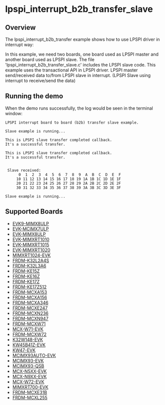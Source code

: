 # lpspi_interrupt_b2b_transfer_slave

## Overview
The lpspi_interrupt_b2b_transfer example shows how to use LPSPI driver in interrupt way:

In this example, we need two boards, one board used as LPSPI master and another board used as LPSPI slave.
The file 'lpspi_interrupt_b2b_transfer_slave.c' includes the LPSPI slave code.
This example uses the transactional API in LPSPI driver.
LPSPI master send/received data to/from LPSPI slave in interrupt. (LPSPI Slave using interrupt to receive/send the data)


## Running the demo
When the demo runs successfully, the log would be seen in the terminal window:
~~~~~~~~~~~~~~~~~~~~~~~~~~~~~~~~~~~~~~~~~~~~~~~~~~~~~~~~~~~~~~~~~~~~~~~~~~~~~~~~~~~~
LPSPI interrupt board to board (b2b) transfer slave example.

Slave example is running...

This is LPSPI slave transfer completed callback.
It's a successful transfer.

This is LPSPI slave transfer completed callback.
It's a successful transfer.


 Slave received:
      0  1  2  3  4  5  6  7  8  9  A  B  C  D  E  F
     10 11 12 13 14 15 16 17 18 19 1A 1B 1C 1D 1E 1F
     20 21 22 23 24 25 26 27 28 29 2A 2B 2C 2D 2E 2F
     30 31 32 33 34 35 36 37 38 39 3A 3B 3C 3D 3E 3F

Slave example is running...
~~~~~~~~~~~~~~~~~~~~~~~~~~~~~~~~~~~~~~~~~~~~~~~~~~~~~~~~~~~~~~~~~~~~~~~~~~~~~~~~~~~~~

## Supported Boards
- [EVK9-MIMX8ULP](../../../../_boards/evk9mimx8ulp/driver_examples/lpspi/interrupt_b2b_transfer/slave/example_board_readme.md)
- [EVK-MCIMX7ULP](../../../../_boards/evkmcimx7ulp/driver_examples/lpspi/interrupt_b2b_transfer/slave/example_board_readme.md)
- [EVK-MIMX8ULP](../../../../_boards/evkmimx8ulp/driver_examples/lpspi/interrupt_b2b_transfer/slave/example_board_readme.md)
- [EVK-MIMXRT1010](../../../../_boards/evkmimxrt1010/driver_examples/lpspi/interrupt_b2b_transfer/slave/example_board_readme.md)
- [EVK-MIMXRT1015](../../../../_boards/evkmimxrt1015/driver_examples/lpspi/interrupt_b2b_transfer/slave/example_board_readme.md)
- [EVK-MIMXRT1020](../../../../_boards/evkmimxrt1020/driver_examples/lpspi/interrupt_b2b_transfer/slave/example_board_readme.md)
- [MIMXRT1024-EVK](../../../../_boards/evkmimxrt1024/driver_examples/lpspi/interrupt_b2b_transfer/slave/example_board_readme.md)
- [FRDM-K32L2A4S](../../../../_boards/frdmk32l2a4s/driver_examples/lpspi/interrupt_b2b_transfer/slave/example_board_readme.md)
- [FRDM-K32L3A6](../../../../_boards/frdmk32l3a6/driver_examples/lpspi/interrupt_b2b_transfer/slave/example_board_readme.md)
- [FRDM-KE15Z](../../../../_boards/frdmke15z/driver_examples/lpspi/interrupt_b2b_transfer/slave/example_board_readme.md)
- [FRDM-KE16Z](../../../../_boards/frdmke16z/driver_examples/lpspi/interrupt_b2b_transfer/slave/example_board_readme.md)
- [FRDM-KE17Z](../../../../_boards/frdmke17z/driver_examples/lpspi/interrupt_b2b_transfer/slave/example_board_readme.md)
- [FRDM-KE17Z512](../../../../_boards/frdmke17z512/driver_examples/lpspi/interrupt_b2b_transfer/slave/example_board_readme.md)
- [FRDM-MCXA153](../../../../_boards/frdmmcxa153/driver_examples/lpspi/interrupt_b2b_transfer/slave/example_board_readme.md)
- [FRDM-MCXA156](../../../../_boards/frdmmcxa156/driver_examples/lpspi/interrupt_b2b_transfer/slave/example_board_readme.md)
- [FRDM-MCXA346](../../../../_boards/frdmmcxa346/driver_examples/lpspi/interrupt_b2b_transfer/slave/example_board_readme.md)
- [FRDM-MCXE247](../../../../_boards/frdmmcxe247/driver_examples/lpspi/interrupt_b2b_transfer/slave/example_board_readme.md)
- [FRDM-MCXN236](../../../../_boards/frdmmcxn236/driver_examples/lpspi/interrupt_b2b_transfer/slave/example_board_readme.md)
- [FRDM-MCXN947](../../../../_boards/frdmmcxn947/driver_examples/lpspi/interrupt_b2b_transfer/slave/example_board_readme.md)
- [FRDM-MCXW71](../../../../_boards/frdmmcxw71/driver_examples/lpspi/interrupt_b2b_transfer/slave/example_board_readme.md)
- [MCX-W71-EVK](../../../../_boards/mcxw71evk/driver_examples/lpspi/interrupt_b2b_transfer/slave/example_board_readme.md)
- [FRDM-MCXW72](../../../../_boards/frdmmcxw72/driver_examples/lpspi/interrupt_b2b_transfer/slave/example_board_readme.md)
- [K32W148-EVK](../../../../_boards/k32w148evk/driver_examples/lpspi/interrupt_b2b_transfer/slave/example_board_readme.md)
- [KW45B41Z-EVK](../../../../_boards/kw45b41zevk/driver_examples/lpspi/interrupt_b2b_transfer/slave/example_board_readme.md)
- [KW47-EVK](../../../../_boards/kw47evk/driver_examples/lpspi/interrupt_b2b_transfer/slave/example_board_readme.md)
- [MCIMX93AUTO-EVK](../../../../_boards/mcimx93autoevk/driver_examples/lpspi/interrupt_b2b_transfer/slave/example_board_readme.md)
- [MCIMX93-EVK](../../../../_boards/mcimx93evk/driver_examples/lpspi/interrupt_b2b_transfer/slave/example_board_readme.md)
- [MCIMX93-QSB](../../../../_boards/mcimx93qsb/driver_examples/lpspi/interrupt_b2b_transfer/slave/example_board_readme.md)
- [MCX-N5XX-EVK](../../../../_boards/mcxn5xxevk/driver_examples/lpspi/interrupt_b2b_transfer/slave/example_board_readme.md)
- [MCX-N9XX-EVK](../../../../_boards/mcxn9xxevk/driver_examples/lpspi/interrupt_b2b_transfer/slave/example_board_readme.md)
- [MCX-W72-EVK](../../../../_boards/mcxw72evk/driver_examples/lpspi/interrupt_b2b_transfer/slave/example_board_readme.md)
- [MIMXRT700-EVK](../../../../_boards/mimxrt700evk/driver_examples/lpspi/interrupt_b2b_transfer/slave/example_board_readme.md)
- [FRDM-MCXE31B](../../../../_boards/frdmmcxe31b/driver_examples/lpspi/interrupt_b2b_transfer/slave/example_board_readme.md)
- [FRDM-MCXL255](../../../../_boards/frdmmcxl255/driver_examples/lpspi/interrupt_b2b_transfer/slave/example_board_readme.md)
